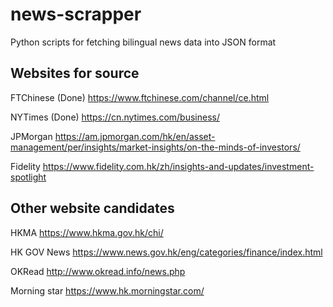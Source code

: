 # news-scrapper
Python scripts for fetching bilingual news data into JSON format

## Websites for source
FTChinese (Done)
https://www.ftchinese.com/channel/ce.html

NYTimes (Done)
https://cn.nytimes.com/business/

JPMorgan
https://am.jpmorgan.com/hk/en/asset-management/per/insights/market-insights/on-the-minds-of-investors/

Fidelity
https://www.fidelity.com.hk/zh/insights-and-updates/investment-spotlight


## Other website candidates
HKMA
https://www.hkma.gov.hk/chi/

HK GOV News
https://www.news.gov.hk/eng/categories/finance/index.html 

OKRead
http://www.okread.info/news.php

Morning star
https://www.hk.morningstar.com/

